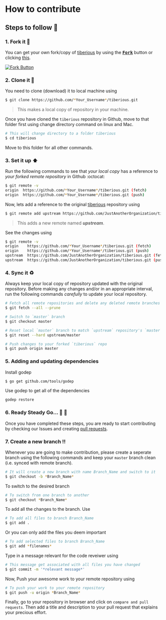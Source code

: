 # How to contribute

## Steps to follow :scroll:

### 1. Fork it :fork_and_knife:

You can get your own fork/copy of [tiberious](https://github.com/JustAnotherOrganization/tiberious) by using the <a href="https://github.com/JustAnotherOrganization/tiberious/new/master?readme=1#fork-destination-box"><kbd><b>Fork</b></kbd></a> button or clicking [this](https://github.com/JustAnotherOrganization/tiberious/new/master?readme=1#fork-destination-box).

 [![Fork Button](https://help.github.com/assets/images/help/repository/fork_button.jpg)](https://github.com/JustAnotherOrganization/tiberious)

### 2. Clone it :busts_in_silhouette:

You need to clone (download) it to local machine using

```sh
$ git clone https://github.com/*Your_Username*/tiberious.git
```

> This makes a local copy of repository in your machine.

Once you have cloned the `tiberious` repository in Github, move to that folder first using change directory command on linux and Mac.

```sh
# This will change directory to a folder tiberious
$ cd tiberious
```

Move to this folder for all other commands.

### 3. Set it up :arrow_up:

Run the following commands to see that *your local copy* has a reference to *your forked remote repository* in Github :octocat:

```sh
$ git remote -v
origin  https://github.com/*Your_Username*/tiberious.git (fetch)
origin  https://github.com/*Your_Username*/tiberious.git (push)
```

Now, lets add a reference to the original [tiberious](https://github.com/JustAnotherOrganization/tiberious) repository using

```sh
$ git remote add upstream https://github.com/JustAnotherOrganization/tiberious.git
```

> This adds a new remote named ***upstream***.

See the changes using

```sh
$ git remote -v
origin    https://github.com/*Your_Username*/tiberious.git (fetch)
origin    https://github.com/*Your_Username*/tiberious.git (push)
upstream  https://github.com/JustAnotherOrganization/tiberious.git (fetch)
upstream  https://github.com/JustAnotherOrganization/tiberious.git (push)
```

### 4. Sync it :recycle:

Always keep your local copy of repository updated with the original repository.
Before making any changes and/or in an appropriate interval, run the following commands *carefully* to update your local repository.

```sh
# Fetch all remote repositories and delete any deleted remote branches
$ git fetch --all --prune

# Switch to `master` branch
$ git checkout master

# Reset local `master` branch to match `upstream` repository's `master` branch
$ git reset --hard upstream/master

# Push changes to your forked `tiberious` repo
$ git push origin master
```

### 5. Adding and updating dependencies

Install godep
```sh
$ go get github.com/tools/godep
```
Use godep to get all of the dependencies
```sh
godep restore
```

### 6. Ready Steady Go... :turtle: :rabbit2:

Once you have completed these steps, you are ready to start contributing by checking our Issues and creating [pull requests](https://github.com/JustAnotherOrganization/tiberious/pulls).

### 7. Create a new branch :bangbang:

Whenever you are going to make contribution, please create a seperate branch using the following commands and keep your `master` branch clean (i.e. synced with remote branch).

```sh
# It will create a new branch with name Branch_Name and switch to it
$ git checkout -b *Branch_Name*
```

To switch to the desired branch

```sh
# To switch from one branch to another
$ git checkout *Branch_Name*
```

To add all the changes to the branch. Use

```sh
# To add all files to branch Branch_Name
$ git add .
```

Or you can only add the files you deem important
```sh
# To add selected files to branch Branch_Name
$ git add *filenames*
```

Type in a message relevant for the code reveiwer using

```sh
# This message get associated with all files you have changed
$ git commit -m '*relevant message*'
```

Now, Push your awesome work to your remote repository using

```sh
# To push your work to your remote repository
$ git push -u origin *Branch_Name*
```

Finally, go to your repository in browser and click on `compare and pull requests`.
Then add a title and description to your pull request that explains your precious effort.
